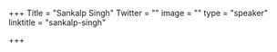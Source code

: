 +++
Title = "Sankalp Singh"
Twitter = ""
image = ""
type = "speaker"
linktitle = "sankalp-singh"

+++


